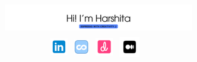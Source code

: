 <img src="./images/header.png">

<p align=center style="display: flex; justify-content: center; align-items: center;" >
    <a href="https://www.linkedin.com/in/harshitaphadtare/" style="margin-right: 10px;"><img width="45" height="45" src="./images/linkedin.png" alt="linkedin logo"></a>&nbsp;&nbsp;
    <a href="https://www.coursera.org/user/22e988048a0f63ce033dd6dfbdfc1b19"  style="margin-right: 10px;"><img height="40" width="40" src="./images/coursera.png" alt="coursera logo"></a>&nbsp;&nbsp;
    <a href="https://dribbble.com/vividora?onboarding=true&designer=true"  style="margin-right: 10px;"><img width="47" height="47" src="./images/dribble.png" alt="dribble logo"></a>&nbsp;&nbsp;
    <a href="https://medium.com/@hphadtare02" style="margin-right: 10px;"><img width="54" height="54" src="./images/medium.png" alt="medium logo"></a>&nbsp;&nbsp;
</p>
